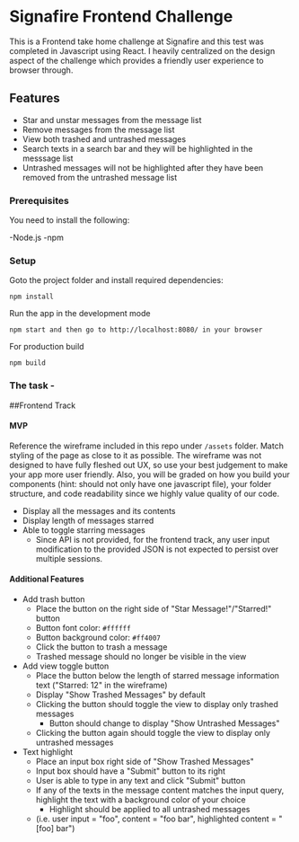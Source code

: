 # Signafire Frontend Challenge

This is a Frontend take home challenge at Signafire and this test was completed in Javascript using React. I heavily centralized on the design aspect of the challenge which provides a friendly user experience to browser through. 

## Features 

- Star and unstar messages from the message list 
- Remove messages from the message list 
- View both trashed and untrashed messages 
- Search texts in a search bar and they will be highlighted in the messsage list 
- Untrashed messages will not be highlighted after they have been removed from the untrashed message list 

### Prerequisites

You need to install the following: 

-Node.js
-npm 

### Setup

Goto the project folder and install required dependencies:

```
npm install 
```

Run the app in the development mode 

```
npm start and then go to http://localhost:8080/ in your browser
```

For production build 

```
npm build
```

### The task - 
##Frontend Track

#### MVP

Reference the wireframe included in this repo under `/assets` folder. Match styling of the page as close to it as possible. The wireframe was not designed to have fully fleshed out UX, so use your best judgement to make your app more user friendly. Also, you will be graded on how you build your components (hint: should not only have one javascript file), your folder structure, and code readability since we highly value quality of our code.

- Display all the messages and its contents
- Display length of messages starred
- Able to toggle starring messages
  - Since API is not provided, for the frontend track, any user input modification to the provided JSON is not expected to persist over multiple sessions.

#### Additional Features

- Add trash button
  - Place the button on the right side of "Star Message!"/"Starred!" button
  - Button font color: `#ffffff`
  - Button background color: `#ff4007`
  - Click the button to trash a message
  - Trashed message should no longer be visible in the view
- Add view toggle button
  - Place the button below the length of starred message information text ("Starred: 12" in the wireframe)
  - Display "Show Trashed Messages" by default
  - Clicking the button should toggle the view to display only trashed messages
    - Button should change to display "Show Untrashed Messages"
  - Clicking the button again should toggle the view to display only untrashed messages
- Text highlight
  - Place an input box right side of "Show Trashed Messages"
  - Input box should have a "Submit" button to its right
  - User is able to type in any text and click "Submit" button
  - If any of the texts in the message content matches the input query, highlight the text with a background color of your choice
    - Highlight should be applied to all untrashed messages
  - (i.e. user input = "foo", content = "foo bar", highlighted content = "[foo] bar")